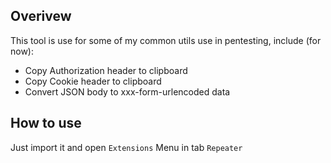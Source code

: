 ## Overivew
This tool is use for some of my common utils use in pentesting, include (for now):

 - Copy Authorization header to clipboard
 - Copy Cookie header to clipboard
 - Convert JSON body to xxx-form-urlencoded data
## How to use
Just import it and open `Extensions` Menu in tab `Repeater`

